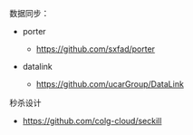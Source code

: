 数据同步：

- porter
  - https://github.com/sxfad/porter

- datalink
  - https://github.com/ucarGroup/DataLink



秒杀设计

- https://github.com/colg-cloud/seckill

